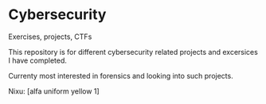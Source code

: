 # Cybersecurity
Exercises, projects, CTFs

This repository is for different cybersecurity related projects and excersices I have completed. 

Currenty most interested in forensics and looking into such projects.

Nixu: [alfa uniform yellow 1]
